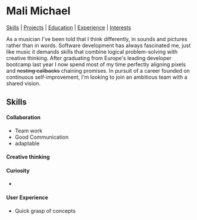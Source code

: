 # Mali Michael

[Skills](#skills) | [Projects](#projects) | [Education](#education) | [Experience](#experience) | [Interests](#interests)

As a musician I've been told that I think differently, in sounds and pictures rather than in words. Software development has always fascinated me, just like music it demands skills that combine logical problem-solving with creative thinking. After graduating from Europe's leading developer bootcamp last year I now spend most of my time perfectly aligning pixels and ~~nesting callbacks~~ chaining promises. In pursuit of a career founded on continuous self-improvement, I'm looking to join an ambitious team with a shared vision.

## Skills

#### Collaboration

 - Team work
 - Good Communication
 - adaptable

#### Creative thinking


#### Curiosity

  -


#### User Experience

  - Quick grasp of concepts
